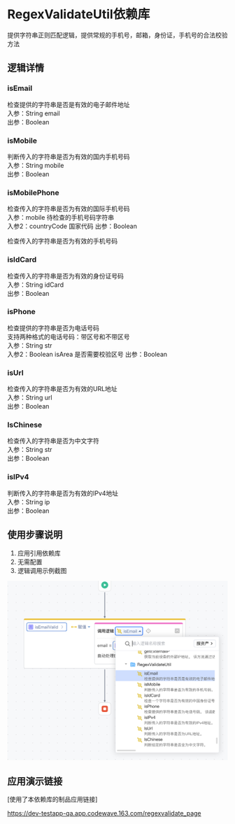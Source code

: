 # RegexValidateUtil依赖库

提供字符串正则匹配逻辑，提供常规的手机号，邮箱，身份证，手机号的合法校验方法

## 逻辑详情

### isEmail

检查提供的字符串是否是有效的电子邮件地址  
入参：String email  
出参：Boolean  


### isMobile

判断传入的字符串是否为有效的国内手机号码  
入参：String mobile  
出参：Boolean  

### isMobilePhone

检查传入的字符串是否为有效的国际手机号码  
入参：mobile 待检查的手机号码字符串   
入参2：countryCode 国家代码
出参：Boolean  

检查传入的字符串是否为有效的手机号码

### isIdCard

检查传入的字符串是否为有效的身份证号码  
入参：String idCard  
出参：Boolean 

### isPhone

检查提供的字符串是否为电话号码  
支持两种格式的电话号码：带区号和不带区号   
入参：String str  
入参2：Boolean isArea 是否需要校验区号
出参：Boolean  

### isUrl

检查传入的字符串是否为有效的URL地址  
入参：String url  
出参：Boolean  

### IsChinese

检查传入的字符串是否为中文字符  
入参：String str  
出参：Boolean  

### isIPv4
判断传入的字符串是否为有效的IPv4地址  
入参：String ip  
出参：Boolean 


## 使用步骤说明

1.  应用引用依赖库
2.  无需配置
3.  逻辑调用示例截图

![img](Screenshot%202024-03-16%20at%2011.35.04.png)

## 应用演示链接

[使用了本依赖库的制品应用链接]

https://dev-testapp-qa.app.codewave.163.com/regexvalidate_page